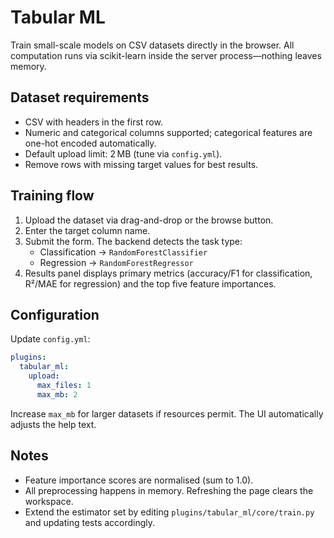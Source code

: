 # Tabular ML

Train small-scale models on CSV datasets directly in the browser. All computation runs via scikit-learn inside the server process—nothing leaves memory.

## Dataset requirements

* CSV with headers in the first row.
* Numeric and categorical columns supported; categorical features are one-hot encoded automatically.
* Default upload limit: 2 MB (tune via `config.yml`).
* Remove rows with missing target values for best results.

## Training flow

1. Upload the dataset via drag-and-drop or the browse button.
2. Enter the target column name.
3. Submit the form. The backend detects the task type:
   * Classification → `RandomForestClassifier`
   * Regression → `RandomForestRegressor`
4. Results panel displays primary metrics (accuracy/F1 for classification, R²/MAE for regression) and the top five feature importances.

## Configuration

Update `config.yml`:

```yaml
plugins:
  tabular_ml:
    upload:
      max_files: 1
      max_mb: 2
```

Increase `max_mb` for larger datasets if resources permit. The UI automatically adjusts the help text.

## Notes

* Feature importance scores are normalised (sum to 1.0).
* All preprocessing happens in memory. Refreshing the page clears the workspace.
* Extend the estimator set by editing `plugins/tabular_ml/core/train.py` and updating tests accordingly.
